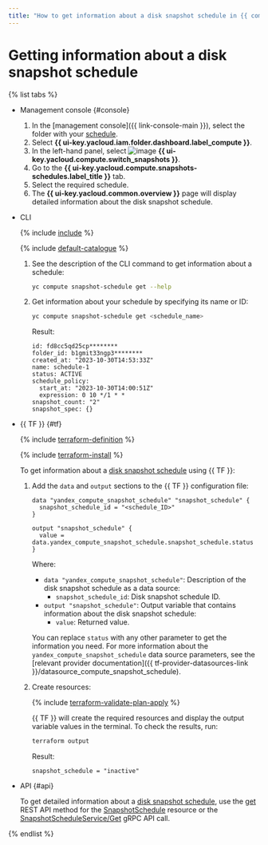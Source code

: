 ```yaml
---
title: "How to get information about a disk snapshot schedule in {{ compute-full-name }}"
---
```


# Getting information about a disk snapshot schedule

{% list tabs %}

- Management console {#console}

  1. In the [management console]({{ link-console-main }}), select the folder with your [schedule](../../concepts/snapshot-schedule.md).
  1. Select **{{ ui-key.yacloud.iam.folder.dashboard.label_compute }}**.
  1. In the left-hand panel, select ![image](../../../_assets/console-icons/picture.svg) **{{ ui-key.yacloud.compute.switch_snapshots }}**.
  1. Go to the **{{ ui-key.yacloud.compute.snapshots-schedules.label_title }}** tab.
  1. Select the required schedule.
  1. The **{{ ui-key.yacloud.common.overview }}** page will display detailed information about the disk snapshot schedule.

- CLI

  {% include [include](../../../_includes/cli-install.md) %}

  {% include [default-catalogue](../../../_includes/default-catalogue.md) %}

  1. See the description of the CLI command to get information about a schedule:

      ```bash
      yc compute snapshot-schedule get --help
      ```

  1. Get information about your schedule by specifying its name or ID:

      ```bash
      yc compute snapshot-schedule get <schedule_name>
      ```

      Result:

      ```text
      id: fd8cc5qd25cp********
      folder_id: b1gmit33ngp3********
      created_at: "2023-10-30T14:53:33Z"
      name: schedule-1
      status: ACTIVE
      schedule_policy:
        start_at: "2023-10-30T14:00:51Z"
        expression: 0 10 */1 * *
      snapshot_count: "2"
      snapshot_spec: {}
      ```

- {{ TF }} {#tf}

  {% include [terraform-definition](../../../_tutorials/_tutorials_includes/terraform-definition.md) %}

  {% include [terraform-install](../../../_includes/terraform-install.md) %}

  To get information about a [disk snapshot schedule](../../concepts/snapshot-schedule.md) using {{ TF }}:

  1. Add the `data` and `output` sections to the {{ TF }} configuration file:

      ```hcl
      data "yandex_compute_snapshot_schedule" "snapshot_schedule" {
        snapshot_schedule_id = "<schedule_ID>"
      }

      output "snapshot_schedule" {
        value = data.yandex_compute_snapshot_schedule.snapshot_schedule.status
      }
      ```

      Where:

      * `data "yandex_compute_snapshot_schedule"`: Description of the disk snapshot schedule as a data source:
        * `snapshot_schedule_id`: Disk snapshot schedule ID.
      * `output "snapshot_schedule"`: Output variable that contains information about the disk snapshot schedule:
        * `value`: Returned value.

      You can replace `status` with any other parameter to get the information you need. For more information about the `yandex_compute_snapshot_schedule` data source parameters, see the [relevant provider documentation]({{ tf-provider-datasources-link }}/datasource_compute_snapshot_schedule).

  1. Create resources:

      {% include [terraform-validate-plan-apply](../../../_tutorials/_tutorials_includes/terraform-validate-plan-apply.md) %}

      {{ TF }} will create the required resources and display the output variable values in the terminal. To check the results, run:

      ```bash
      terraform output
      ```

      Result:

      ```text
      snapshot_schedule = "inactive"
      ```

- API {#api}

  To get detailed information about a [disk snapshot schedule](../../concepts/snapshot-schedule.md), use the [get](../../api-ref/SnapshotSchedule/get.md) REST API method for the [SnapshotSchedule](../../api-ref/SnapshotSchedule/index.md) resource or the [SnapshotScheduleService/Get](../../api-ref/grpc/snapshot_schedule_service.md#Get) gRPC API call.

{% endlist %}